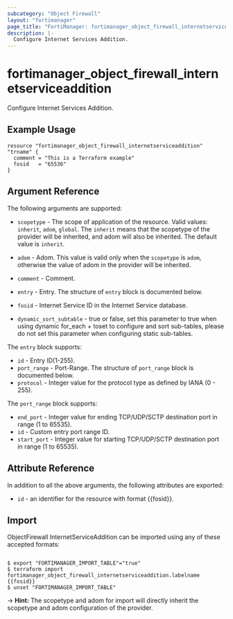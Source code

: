 ```yaml
---
subcategory: "Object Firewall"
layout: "fortimanager"
page_title: "FortiManager: fortimanager_object_firewall_internetserviceaddition"
description: |-
  Configure Internet Services Addition.
---
```


# fortimanager_object_firewall_internetserviceaddition
Configure Internet Services Addition.

## Example Usage

```hcl
resource "fortimanager_object_firewall_internetserviceaddition" "trname" {
  comment = "This is a Terraform example"
  fosid   = "65536"
}
```

## Argument Reference


The following arguments are supported:

* `scopetype` - The scope of application of the resource. Valid values: `inherit`, `adom`, `global`. The `inherit` means that the scopetype of the provider will be inherited, and adom will also be inherited. The default value is `inherit`.
* `adom` - Adom. This value is valid only when the `scopetype` is `adom`, otherwise the value of adom in the provider will be inherited.

* `comment` - Comment.
* `entry` - Entry. The structure of `entry` block is documented below.
* `fosid` - Internet Service ID in the Internet Service database.
* `dynamic_sort_subtable` - true or false, set this parameter to true when using dynamic for_each + toset to configure and sort sub-tables, please do not set this parameter when configuring static sub-tables.

The `entry` block supports:

* `id` - Entry ID(1-255).
* `port_range` - Port-Range. The structure of `port_range` block is documented below.
* `protocol` - Integer value for the protocol type as defined by IANA (0 - 255).

The `port_range` block supports:

* `end_port` - Integer value for ending TCP/UDP/SCTP destination port in range (1 to 65535).
* `id` - Custom entry port range ID.
* `start_port` - Integer value for starting TCP/UDP/SCTP destination port in range (1 to 65535).


## Attribute Reference

In addition to all the above arguments, the following attributes are exported:
* `id` - an identifier for the resource with format {{fosid}}.

## Import

ObjectFirewall InternetServiceAddition can be imported using any of these accepted formats:
```

$ export "FORTIMANAGER_IMPORT_TABLE"="true"
$ terraform import fortimanager_object_firewall_internetserviceaddition.labelname {{fosid}}
$ unset "FORTIMANAGER_IMPORT_TABLE"
```
-> **Hint:** The scopetype and adom for import will directly inherit the scopetype and adom configuration of the provider.
